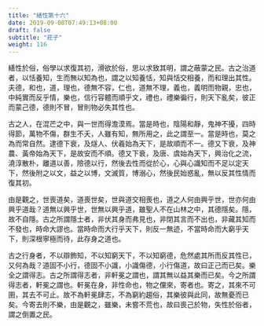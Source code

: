 ```yaml
---
title: "繕性第十六"
date: 2019-09-08T07:49:13+08:00
draft: false
subtitle: "莊子"
weight: 116
---
```




繕性於俗，俗學以求復其初，滑欲於俗，思以求致其明，謂之蔽蒙之民。古之治道者，以恬養知，生而無以知為也，謂之以知養恬，知與恬交相養，而和理出其性。夫德，和也，道，理也，德無不容，仁也，道無不理，義也，義明而物親，忠也，中純實而反乎情，樂也，信行容體而順乎文，禮也，禮樂徧行，則天下亂矣，彼正而蒙己德，德則不冒，冒則物必失其性也。


古之人，在混芒之中，與一世而得澹漠焉。當是時也，陰陽和靜，鬼神不擾，四時得節，萬物不傷，群生不夭，人雖有知，無所用之，此之謂至一。當是時也，莫之為而常自然。逮德下衰，及燧人、伏羲始為天下，是故順而不一。德又下衰，及神農、黃帝始為天下，是故安而不順。德又下衰，及唐、虞始為天下，興治化之流，澆淳散朴，離道以善，險德以行，然後去性而從於心，心與心識知而不足以定天下，然後附之以文，益之以博，文滅質，博溺心，然後民始惑亂，無以反其性情而復其初。


由是觀之，世喪道矣，道喪世矣，世與道交相喪也，道之人何由興乎世，世亦何由興乎道哉？道無以興乎世，世無以興乎道，雖聖人不在山林之中，其德隱矣。隱，故不自隱。古之所謂隱士者，非伏其身而弗見也，非閉其言而不出也，非藏其知而不發也，時命大謬也。當時命而大行乎天下，則反一無迹，不當時命而大窮乎天下，則深根寧極而待，此存身之道也。


古之行身者，不以辯飾知，不以知窮天下，不以知窮德，危然處其所而反其性已，又何為哉？道固不小行，德固不小識，小識傷德，小行傷道，故曰正己而已矣。樂全之謂得志。古之所謂得志者，非軒冕之謂也，謂其無以益其樂而已矣。今之所謂得志者，軒冕之謂也。軒冕在身，非性命也，物之儻來，寄者也。寄之，其來不可圉，其去不可止。故不為軒冕肆志，不為窮約趨俗，其樂彼與此同，故無憂而已矣。今寄去則不樂，由是觀之，雖樂，未嘗不荒也，故曰喪己於物，失性於俗者，謂之倒置之民。